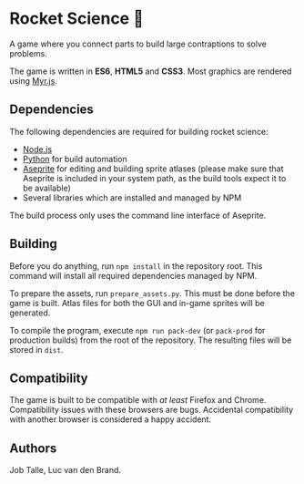 # Rocket Science :rocket:
A game where you connect parts to build large contraptions to solve problems.

The game is written in **ES6**, **HTML5** and **CSS3**. Most graphics are rendered using [Myr.js](https://github.com/jobtalle/myr.js).

## Dependencies
The following dependencies are required for building rocket science:

* [Node.js](https://www.nodejs.org)
* [Python](https://www.python.org) for build automation
* [Aseprite](https://github.com/aseprite/aseprite) for editing and building sprite atlases 
(please make sure that Aseprite is included in your system path, as the build tools expect it to be available)
* Several libraries which are installed and managed by NPM

The build process only uses the command line interface of Aseprite.

## Building
Before you do anything, run ``npm install`` in the repository root. 
This command will install all required dependencies managed by NPM.

To prepare the assets, run ``prepare_assets.py``. This must be done before the game is built.
Atlas files for both the GUI and in-game sprites will be generated.

To compile the program, execute ``npm run pack-dev``
(or ``pack-prod`` for production builds) from the root of the repository.
The resulting files will be stored in ``dist``.

## Compatibility
The game is built to be compatible with _at least_ Firefox and Chrome.
Compatibility issues with these browsers are bugs.
Accidental compatibility with another browser is considered a happy accident.

## Authors
Job Talle,
Luc van den Brand.
